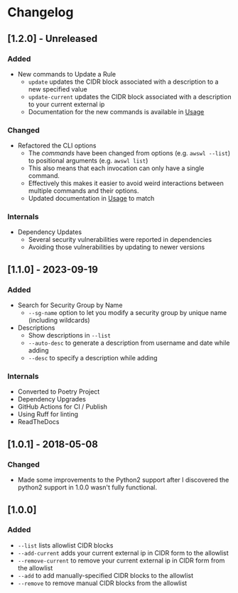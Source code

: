 # Changelog

## [1.2.0] - Unreleased

### Added

- New commands to Update a Rule
  - `update` updates the CIDR block associated with a description to a new specified value
  - `update-current` updates the CIDR block associated with a description to your current external ip
  - Documentation for the new commands is available in [Usage](docs/usage.md) 

### Changed

- Refactored the CLI options
  - The *commands* have been changed from options (e.g. `awswl --list`) to positional arguments (e.g. `awswl list`)
  - This also means that each invocation can only have a single command.
  - Effectively this makes it easier to avoid weird interactions between multiple commands and their options.
  - Updated documentation in [Usage](docs/usage.md) to match

### Internals

- Dependency Updates
  - Several security vulnerabilities were reported in dependencies
  - Avoiding those vulnerabilities by updating to newer versions

## [1.1.0] - 2023-09-19

### Added
- Search for Security Group by Name
  - `--sg-name` option to let you modify a security group by unique name (including wildcards)
- Descriptions
  - Show descriptions in `--list`
  - `--auto-desc` to generate a description from username and date while adding
  - `--desc` to specify a description while adding

### Internals
- Converted to Poetry Project
- Dependency Upgrades
- GitHub Actions for CI / Publish
- Using Ruff for linting
- ReadTheDocs

## [1.0.1] - 2018-05-08

### Changed
- Made some improvements to the Python2 support after I discovered the python2 support in 1.0.0
  wasn't fully functional.

## [1.0.0]

### Added
- `--list` lists allowlist CIDR blocks
- `--add-current` adds your current external ip in CIDR form to the allowlist
- `--remove-current` to remove your current external ip in CIDR form from the allowlist
- `--add` to add manually-specified CIDR blocks to the allowlist
- `--remove` to remove manual CIDR blocks from the allowlist
